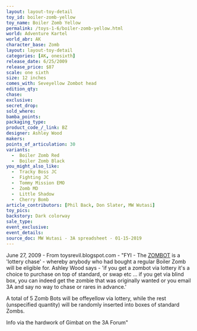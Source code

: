 ```yaml
---
layout: layout-toy-detail 
toy_id: boiler-zomb-yellow
toy_name: Boiler Zomb Yellow
permalink: /toys-1-6/boiler-zomb-yellow.html
world: Adventure Kartel
world_abr: AK
character_base: Zomb
layout: layout-toy-detail
categories: [AK, onesixth]
release_date: 6/25/2009
release_price: $87 
scale: one sixth
size: 12 inches
comes_with: Seveyellow Zombot head
edition_qty: 
chase: 
exclusive: 
secret_drop: 
sold_where: 
bamba_points: 
packaging_type: 
product_code_/_link: BZ
designer: Ashley Wood
makers: 
points_of_articulation: 30
variants: 
  -  Boiler Zomb Red
  -  Boiler Zomb Black
you_might_also_like:
  -  Tracky Boss JC
  -  Fighting JC
  -  Tommy Mission EMO 
  -  Zomb MD
  -  Little Shadow
  -  Cherry Bomb
article_contributors: [Phil Back, Don Slater, MW Wutasi]
toy_pics:
backstory: Dark colorway
sale_type: 
event_exclusive: 
event_details: 
source_doc: MW Wutasi - 3A spreadsheet - 01-15-2019
---
```

June 27, 2009 - From toysrevil.blogspot.com - "FYI - The <a href="/toys-1-6/zombot.html">ZOMBOT</a> is a 'lottery chase' - whereby anybody who had bought a regular Boiler Zomb will be eligible for. Ashley Wood says - 'if you get a zombot via lottery it's a choice to purchase on top of standard, or swap etc ... if you get via blind box, you can indeed get the zombie that was originally wanted or you email 3A and say no way to chase or rares in advance.'

A total of 5 Zomb Bots will be offeyellow via lottery, while the rest (unspecified quantity) will be randomly inserted into boxes of standard Zombs.

Info via the hardwork of Gimbat on the 3A Forum"